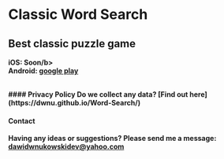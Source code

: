 # Classic Word Search
## Best classic puzzle game 

<b>iOS: Soon/b>
<br><b>Android: [google play](https://play.google.com/store/apps/details?id=vuko.game.word.search.hidden.words.release)</b>

<br>
#### Privacy Policy
Do we collect any data? [Find out here](https://dwnu.github.io/Word-Search/)

#### Contact
Having any ideas or suggestions? Please send me a message: <dawidwnukowskidev@yahoo.com>
